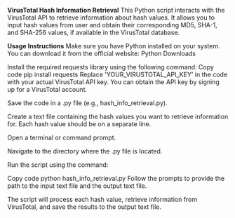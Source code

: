**VirusTotal Hash Information Retrieval**
This Python script interacts with the VirusTotal API to retrieve information about hash values. It allows you to input hash values from user and obtain their corresponding MD5, SHA-1, and SHA-256 values, if available in the VirusTotal database.

**Usage Instructions**
Make sure you have Python installed on your system. You can download it from the official website: Python Downloads

Install the required requests library using the following command:
Copy code
pip install requests
Replace 'YOUR_VIRUSTOTAL_API_KEY' in the code with your actual VirusTotal API key. You can obtain the API key by signing up for a VirusTotal account.

Save the code in a .py file (e.g., hash_info_retrieval.py).

Create a text file containing the hash values you want to retrieve information for. Each hash value should be on a separate line.

Open a terminal or command prompt.

Navigate to the directory where the .py file is located.

Run the script using the command:

Copy code
python hash_info_retrieval.py
Follow the prompts to provide the path to the input text file and the output text file.

The script will process each hash value, retrieve information from VirusTotal, and save the results to the output text file.
